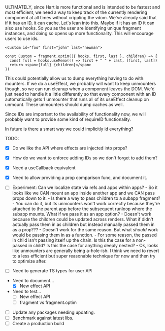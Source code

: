ULTIMATELY, since Hart is more functional and is intended to be fastest and most efficient, we need a way to keep track of the currently rendering component at all times without crippling the vdom. We've already said that if it has an ID, it can cache. Let's lean into this. Maybe if it has an ID it can also use hooks. So you as the user are identifying unique fragment instances, and doing so opens up more functionality. This will encourage users to use ids.

    <Custom id="foo" first="john" last="newman">

    const Custom = fragment.optim(({ hooks, first, last }, children) => {
      const full = hooks.useMemo(() => first + " " + last, [first, last])
      return <span>{full} {children}</span>
    })

This could potentially allow us to dump everything having to do with mounters. If we do a useEffect, we probably will want to keep unmounters though, so we can run cleanup when a component leaves the DOM. We'd just need to handle it a little differently so that every component with an ID automatically gets 1 unmounter that runs all of its useEffect cleanup on unmount. These unmounters should dump caches as well.

Since IDs are important to the availability of functionality now, we will probably want to provide some kind of requireID functionality.

In future is there a smart way we could implicitly id everything?

TODO:
  - [x] Do we like the API where effects are injected into props?
  - [x] How do we want to enforce adding IDs so we don't forget to add them?
  - [x] Need a useCallback equivalent
  - [x] Need to allow providing a prop comparison func, and document it.
  - [ ] Experiment: Can we localize state via refs and apps within apps?
        - So it looks like we CAN mount an app inside another app and we CAN pass props down to it.
        - Is there a way to pass children to a subapp fragment?
          - You can do it, but its unmounters won't work correctly because they're attached to the parent app before the subsequent runloop where the subapp mounts. What if we pass it as an app option?
          - Doesn't work because the children could be updated across renders. What if didn't actually pass them in as children but instead manually passed them in as a prop???
          - Doesn't work for the same reason. But what _should_ work would be passing them in as a function.
          - For some reason, the passed in child isn't passing itself up the chain. Is this the case for a non-passed in child? Is this the case for anything deeply nested?
          - Ok, looks like unmounters are generally being a-hole-ish. I think we need to revert to a less efficient but super reasonable technique for now and then try to optimize after.

  - [ ] Need to generate TS types for user API
  - Need to document...
    - [x] New effect API
  - Need to test...
    - [ ] New effect API
    - [ ] fragment vs fragment.optim
  - [ ] Update any packages needing updating.
  - [ ] Benchmark against latest libs.
  - [ ] Create a production build

